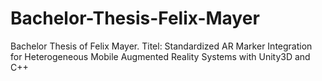 # Bachelor-Thesis-Felix-Mayer
Bachelor Thesis of Felix Mayer. Titel: Standardized AR Marker Integration for Heterogeneous Mobile Augmented Reality Systems with Unity3D and C++
